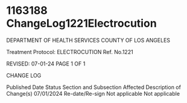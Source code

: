 # 1163188 ChangeLog1221Electrocution

DEPARTMENT OF HEALTH SERVICES 
COUNTY OF LOS ANGELES 
 
Treatment Protocol: ELECTROCUTION Ref. No.1221 
 
 
 
 
 
 
REVISED: 07-01-24 PAGE 1 OF 1 
 
CHANGE LOG 
 
Published 
Date 
Status Section and 
Subsection Affected 
Description of Change(s) 
07/01/2024 Re-date/Re-sign Not applicable Not applicable
